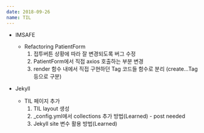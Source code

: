```yaml
---
date: 2018-09-26
name: TIL
---
```

  
* IMSAFE
  * Refactoring PatientForm
    1. 접투버튼 상황에 따라 잘 변경되도록 버그 수정
    2. PatientForm에서 직접 axios 호출하는 부분 변경
    3. render 함수 내에서 직접 구현하던 Tag 코드들 함수로 분리 (create...Tag 등으로 구분)  

* Jekyll
  * TIL 페이지 추가
    1. TIL layout 생성
    2. _config.yml에서 collections 추가 방법(Learned) - post needed
    3. Jekyll site 변수 활용 방법(Learned)